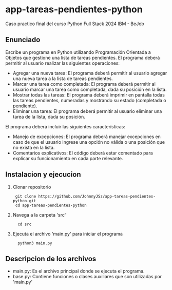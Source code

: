 # app-tareas-pendientes-python
Caso practico final del curso Python Full Stack 2024 IBM - BeJob

## Enunciado
Escribe un programa en Python utilizando Programación Orientada a Objetos que gestione una lista de tareas pendientes. El programa deberá permitir al usuario realizar las siguientes operaciones:
- Agregar una nueva tarea: El programa deberá permitir al usuario agregar una nueva tarea a
la lista de tareas pendientes.
- Marcar una tarea como completada: El programa deberá permitir al usuario marcar una tarea como completada, dada su posición en la lista.
- Mostrar todas las tareas: El programa deberá imprimir en pantalla todas las tareas pendientes, numeradas y mostrando su estado (completada o pendiente).
- Eliminar una tarea: El programa deberá permitir al usuario eliminar una tarea de la lista, dada su posición.

El programa deberá incluir las siguientes características:
- Manejo de excepciones: El programa deberá manejar excepciones en caso de que el usuario ingrese una opción no válida o una posición que no exista en la lista.
- Comentarios explicativos: El código deberá estar comentado para explicar su funcionamiento en cada parte relevante.

## Instalacion y ejecucion
1. Clonar repositorio
   ```
    git clone https://github.com/JohnnyJSz/app-tareas-pendientes-python.git
    cd app-tareas-pendientes-python
   ```
2. Navega a la carpeta 'src'
   ```
     cd src
   ```
3. Ejecuta el archivo 'main.py' para iniciar el programa
   ```
     python3 main.py
   ```
## Descripcion de los archivos
- main.py: Es el archivo principal donde se ejecuta el programa.
- base.py: Contiene funciones o clases auxiliares que son utilizadas por 'main.py'
